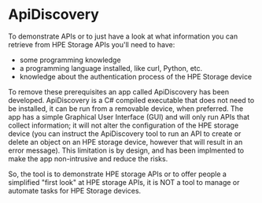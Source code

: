 # ApiDiscovery

To demonstrate APIs or to just have a look at what information you can retrieve from HPE Storage APIs you'll need to have:
- some programming knowledge
- a programming language installed, like curl, Python, etc.
- knowledge about the authentication process of the HPE Storage device

To remove these prerequisites an app called ApiDiscovery has been developed. ApiDiscovery is a C# compiled executable that does not need to be installed, it can be run from a removable device, when preferred. The app has a simple Graphical User Interface (GUI) and will only run APIs that collect information; it will not alter the configuration of the HPE storage device (you can instruct the ApiDiscovery tool to run an API to create or delete an object on an HPE storage device, however that will result in an error message). This limitation is by design, and has been implmented to make the app non-intrusive and reduce the risks.

So, the tool is to demonstrate HPE storage APIs or to offer people a simplified "first look" at HPE storage APIs, it is NOT a tool to manage or automate tasks for HPE Storage devices.
